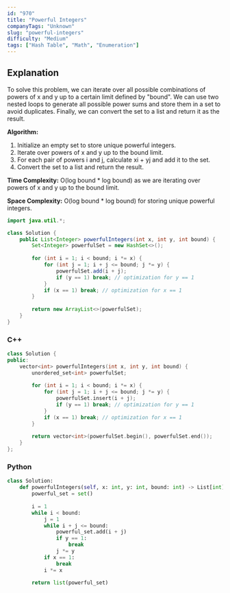 ```yaml
---
id: "970"
title: "Powerful Integers"
companyTags: "Unknown"
slug: "powerful-integers"
difficulty: "Medium"
tags: ["Hash Table", "Math", "Enumeration"]
---
```


## Explanation
To solve this problem, we can iterate over all possible combinations of powers of x and y up to a certain limit defined by "bound". We can use two nested loops to generate all possible power sums and store them in a set to avoid duplicates. Finally, we can convert the set to a list and return it as the result.

**Algorithm:**
1. Initialize an empty set to store unique powerful integers.
2. Iterate over powers of x and y up to the bound limit.
3. For each pair of powers i and j, calculate xi + yj and add it to the set.
4. Convert the set to a list and return the result.

**Time Complexity:** O(log bound * log bound) as we are iterating over powers of x and y up to the bound limit.

**Space Complexity:** O(log bound * log bound) for storing unique powerful integers.
```java
import java.util.*;

class Solution {
    public List<Integer> powerfulIntegers(int x, int y, int bound) {
        Set<Integer> powerfulSet = new HashSet<>();
        
        for (int i = 1; i < bound; i *= x) {
            for (int j = 1; i + j <= bound; j *= y) {
                powerfulSet.add(i + j);
                if (y == 1) break; // optimization for y == 1
            }
            if (x == 1) break; // optimization for x == 1
        }
        
        return new ArrayList<>(powerfulSet);
    }
}
```

### C++
```cpp
class Solution {
public:
    vector<int> powerfulIntegers(int x, int y, int bound) {
        unordered_set<int> powerfulSet;
        
        for (int i = 1; i < bound; i *= x) {
            for (int j = 1; i + j <= bound; j *= y) {
                powerfulSet.insert(i + j);
                if (y == 1) break; // optimization for y == 1
            }
            if (x == 1) break; // optimization for x == 1
        }
        
        return vector<int>(powerfulSet.begin(), powerfulSet.end());
    }
};
```

### Python
```python
class Solution:
    def powerfulIntegers(self, x: int, y: int, bound: int) -> List[int]:
        powerful_set = set()
        
        i = 1
        while i < bound:
            j = 1
            while i + j <= bound:
                powerful_set.add(i + j)
                if y == 1:
                    break
                j *= y
            if x == 1:
                break
            i *= x
        
        return list(powerful_set)
```